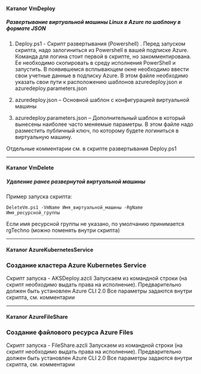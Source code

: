 #### Каталог VmDeploy
##### Развертывание виртуальной машины Linux в  Azure по шаблону в формате JSON

1)	Deploy.ps1 - Скрипт развертывания (Powershell) . Перед запуском скрипта, надо залогиниться из Powershell в вашей подписке Azure. Команда для логина стоит первой в скрипте, но закомментирована. 
Ее необходимо скопировать в среду исполнения PowerShell и запустить. 
В появившемся всплывающем окне необходимо ввести свои учетные данные в подписку Azure.
В этом файле необходимо указать свои пути к расположению шаблонов azuredeploy.json и azuredeploy.parameters.json 

2)	azuredeploy.json – Основной шаблон с конфигурацией виртуальной машины

3)	azuredeploy.parameters.json – Дополнительный шаблон в который вынесены наиболее часто меняемые параметры. 
В этом файле надо разместить публичный ключ, по которому будете логиниться в виртуальную машину.
   
Отдельные комментарии см. в скрипте развертывания Deploy.ps1

---

#### Каталог VmDelete
##### Удаление ранее развернутой виртуальной машины

Пример запуска скрипта:
```
DeleteVm.ps1 -VmName Имя_виртуальной_машины -RgName Имя_ресурсной_группы 
```
Если имя ресурсной группы не указано, по умолчанию принимается rgTechno (можно поменять внутри скрипта)

---

#### Каталог AzureKubernetesService
### Создание кластера Azure Kubernetes Service


Скрипт запуска - AKSDeploy.azcli
Запускаем из командной строки (на скрипт необходимо выдать права на исполнение). 
Предварительно должен быть установлен Azure CLI 2.0
Все параметры задаются внутри скрипта, см. комментарии

---

#### Каталог AzureFileShare
### Создание файлового ресурса Azure Files


Скрипт запуска - FileShare.azcli
Запускаем из командной строки (на скрипт необходимо выдать права на исполнение). 
Предварительно должен быть установлен Azure CLI 2.0
Все параметры задаются внутри скрипта, см. комментарии
